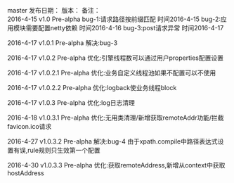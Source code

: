 master
发布日期：                   版本：                  备注：   
2016-4-15			  v1.0 Pre-alpha			   bug-1:请求路径按前缀匹配	         时间2016-4-15
                                                       bug-2:应用模块需要配置netty依赖  时间2016-4-16
													   bug-3:post请求异常                  时间2016-4-17

2016-4-17             v1.0.1 Pre-alpha           解决:bug-3

2016-4-17             v1.0.2 Pre-alpha           优化:引擎线程数可以通过用户properties配置设置
 													   
2016-4-17             v1.0.2.1 Pre-alpha         优化:业务自定义线程池如果不配置可以不使用
													   
2016-4-17             v1.0.2.2 Pre-alpha         优化:logback使业务线程block
													   
2016-4-17             v1.0.3 Pre-alpha           优化:log日志清理
													   
2016-4-18             v1.0.3.1 Pre-alpha         优化:无用类清理/新增获取remoteAddr功能/拦截favicon.ico请求												   
													   
2016-4-27             v1.0.3.2 Pre-alpha         解决:bug-4 由于xpath.compile中路径表达式设置有误,rule规则只生效第一个配置

2016-4-30			 v1.0.3.3 Pre-alpha         优化:获取remoteAddress,新增从context中获取hostAddress